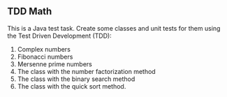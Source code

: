 ## TDD Math

This is a Java test task. 
Create some classes and unit tests for them using the Test Driven Development (TDD):

1. Complex numbers
2. Fibonacci numbers
3. Mersenne prime numbers
4. The class with the number factorization method
5. The class with the binary search method
6. The class with the quick sort method.


